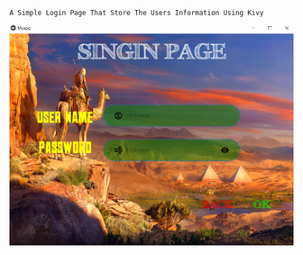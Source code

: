 ``A Simple Login Page That Store The Users Information Using Kivy``

<img src='kivy_login/Annotation 2020-06-17 152236.png'>

